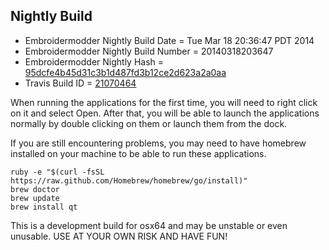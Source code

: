 
Nightly Build
------------------------------

* Embroidermodder Nightly Build Date = Tue Mar 18 20:36:47 PDT 2014
* Embroidermodder Nightly Build Number = 20140318203647
* Embroidermodder Nightly Hash = [95dcfe4b45d31c3b1d487fd3b12ce2d623a2a0aa](https://github.com/Embroidermodder/Embroidermodder/commit/95dcfe4b45d31c3b1d487fd3b12ce2d623a2a0aa)
* Travis Build ID = [21070464](https://travis-ci.org/Embroidermodder/Embroidermodder/builds/21070464)

When running the applications for the first time, you will need to right click on it and select Open.
After that, you will be able to launch the applications normally by double clicking on them or launch them from the dock.

If you are still encountering problems, you may need to have homebrew installed on your machine to be able to run these applications.
```
ruby -e "$(curl -fsSL https://raw.github.com/Homebrew/homebrew/go/install)"
brew doctor
brew update
brew install qt
```

This is a development build for osx64 and may be unstable or even unusable.
USE AT YOUR OWN RISK AND HAVE FUN!

